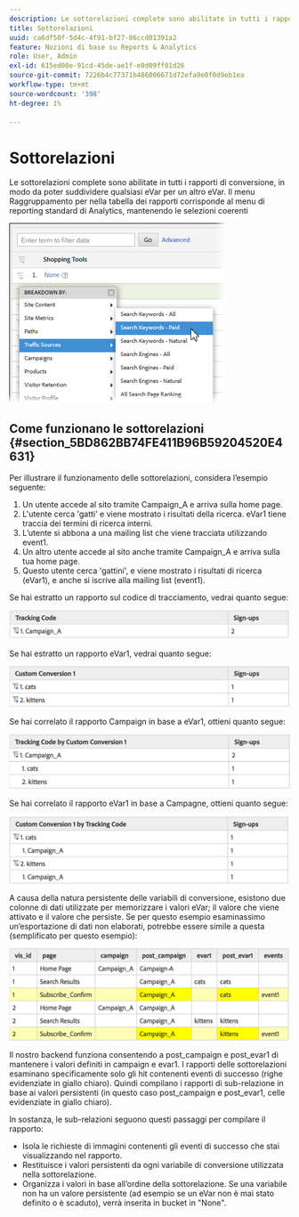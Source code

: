 ```yaml
---
description: Le sottorelazioni complete sono abilitate in tutti i rapporti di conversione, in modo da poter suddividere qualsiasi eVar per un altro eVar. Il menu Raggruppamento per nella tabella dei rapporti corrisponde al menu di reporting standard di Analytics, mantenendo le selezioni coerenti
title: Sottorelazioni
uuid: ca6df50f-5d4c-4f91-bf27-86ccd01391a2
feature: Nozioni di base su Reports & Analytics
role: User, Admin
exl-id: 615ed00e-91cd-45de-ae1f-e0d09ff01d26
source-git-commit: 7226b4c77371b486006671d72efa9e0f0d9eb1ea
workflow-type: tm+mt
source-wordcount: '398'
ht-degree: 1%

---
```


# Sottorelazioni

Le sottorelazioni complete sono abilitate in tutti i rapporti di conversione, in modo da poter suddividere qualsiasi eVar per un altro eVar. Il menu Raggruppamento per nella tabella dei rapporti corrisponde al menu di reporting standard di Analytics, mantenendo le selezioni coerenti

![](assets/subrelations.png)

## Come funzionano le sottorelazioni {#section_5BD862BB74FE411B96B59204520E4631}

Per illustrare il funzionamento delle sottorelazioni, considera l’esempio seguente:

1. Un utente accede al sito tramite Campaign_A e arriva sulla home page.
1. L&#39;utente cerca &#39;gatti&#39; e viene mostrato i risultati della ricerca. eVar1 tiene traccia dei termini di ricerca interni.
1. L’utente si abbona a una mailing list che viene tracciata utilizzando event1.
1. Un altro utente accede al sito anche tramite Campaign_A e arriva sulla tua home page.
1. Questo utente cerca &#39;gattini&#39;, e viene mostrato i risultati di ricerca (eVar1), e anche si iscrive alla mailing list (event1).

Se hai estratto un rapporto sul codice di tracciamento, vedrai quanto segue:

![](assets/subrel_1.png)

Se hai estratto un rapporto eVar1, vedrai quanto segue:

![](assets/subrel_2.png)

Se hai correlato il rapporto Campaign in base a eVar1, ottieni quanto segue:

![](assets/subrel_3.png)

Se hai correlato il rapporto eVar1 in base a Campagne, ottieni quanto segue:

![](assets/subrel_4.png)

A causa della natura persistente delle variabili di conversione, esistono due colonne di dati utilizzate per memorizzare i valori eVar; il valore che viene attivato e il valore che persiste. Se per questo esempio esaminassimo un’esportazione di dati non elaborati, potrebbe essere simile a questa (semplificato per questo esempio):

![](assets/subrel_5.png)

Il nostro backend funziona consentendo a post_campaign e post_evar1 di mantenere i valori definiti in campaign e evar1. I rapporti delle sottorelazioni esaminano specificamente solo gli hit contenenti eventi di successo (righe evidenziate in giallo chiaro). Quindi compilano i rapporti di sub-relazione in base ai valori persistenti (in questo caso post_campaign e post_evar1, celle evidenziate in giallo chiaro).

In sostanza, le sub-relazioni seguono questi passaggi per compilare il rapporto:

* Isola le richieste di immagini contenenti gli eventi di successo che stai visualizzando nel rapporto.
* Restituisce i valori persistenti da ogni variabile di conversione utilizzata nella sottorelazione.
* Organizza i valori in base all’ordine della sottorelazione. Se una variabile non ha un valore persistente (ad esempio se un eVar non è mai stato definito o è scaduto), verrà inserita in bucket in &quot;None&quot;.
